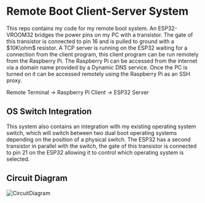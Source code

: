 # Remote Boot Client-Server System
This repo contains my code for my remote boot system. An ESP32-VROOM32 bridges the power pins on my PC with a transistor. The gate of this transistor is connected to pin 16 and is pulled to ground with a $10K\ohm$ resistor. A TCP server is running on the ESP32 waiting for a connection from the client program, this client program can be run remotely from the Raspberry Pi. The Raspberry Pi can be accessed from the internet via a domain name provided by a Dynamic DNS service. Once the PC is turned on it can be accessed remotely using the Raspberry Pi as an SSH proxy.

Remote Terminal $\rightarrow$ Raspberry Pi Client $\rightarrow$ ESP32 Server

## OS Switch Integration
This system also contains an integration with my existing operating system switch, which will switch between two dual boot operating systems depending on the position of a physical switch. The ESP32 has a second transistor in parallel with the switch, the gate of this transistor is connected to pin 21 on the ESP32 allowing it to control which operating system is selected.

## Circuit Diagram
![CircuitDiagram](https://github.com/Luca-G17/RemoteBoot/assets/63655147/c9fb833a-fa4e-4b6b-9520-2c3ed6f741b4)
